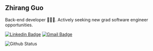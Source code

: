 ## Zhirang Guo

Back-end developer 👨🏽‍💻. Actively seeking new grad software engineer opportunities.

[![Linkedin Badge](https://img.shields.io/badge/-imguozr-blue?style=flat-square&logo=Linkedin&logoColor=white&link=https://www.linkedin.com/in/imguozr/)](https://www.linkedin.com/in/imguozr/)
[![Gmail Badge](https://img.shields.io/badge/-imguozr@gmail.com-c14438?style=flat-square&logo=Gmail&logoColor=white&link=mailto:imguozr@gmail.com)](mailto:imguozr@gmail.com)

![Github Status](https://github-readme-stats.vercel.app/api?username=imguozr&show_icons=true&theme=radical)
